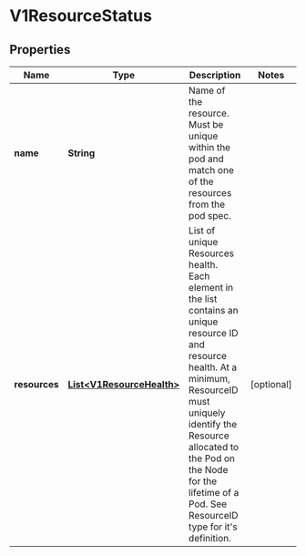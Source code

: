

# V1ResourceStatus


## Properties

| Name | Type | Description | Notes |
|------------ | ------------- | ------------- | -------------|
|**name** | **String** | Name of the resource. Must be unique within the pod and match one of the resources from the pod spec. |  |
|**resources** | [**List&lt;V1ResourceHealth&gt;**](V1ResourceHealth.md) | List of unique Resources health. Each element in the list contains an unique resource ID and resource health. At a minimum, ResourceID must uniquely identify the Resource allocated to the Pod on the Node for the lifetime of a Pod. See ResourceID type for it&#39;s definition. |  [optional] |



